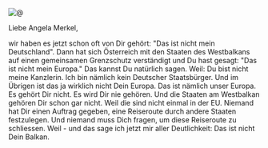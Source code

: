 ![@](http://res.cloudinary.com/ontore/image/upload/v1457350636/2016-03-07-Merkel_vbjkli.jpg)

Liebe Angela Merkel,

wir haben es jetzt schon oft von Dir gehört: "Das ist nicht mein Deutschland". Dann hat sich Österreich mit den Staaten des Westbalkans auf einen gemeinsamen Grenzschutz verständigt und Du hast gesagt: "Das ist nicht mein Europa." Das kannst Du natürlich sagen. Weil: Du bist nicht meine Kanzlerin. Ich bin nämlich kein Deutscher Staatsbürger. Und im Übrigen ist das ja wirklich nicht Dein Europa. Das ist nämlich unser Europa. Es gehört Dir nicht. Es wird Dir nie gehören. Und die Staaten am Westbalkan gehören Dir schon gar nicht. Weil die sind nicht einmal in der EU. Niemand hat Dir einen Auftrag gegeben, eine Reiseroute durch andere Staaten festzulegen. Und niemand muss Dich fragen, um diese Reiseroute zu schliessen. Weil - und das sage ich jetzt mir aller Deutlichkeit: Das ist nicht Dein Balkan.
